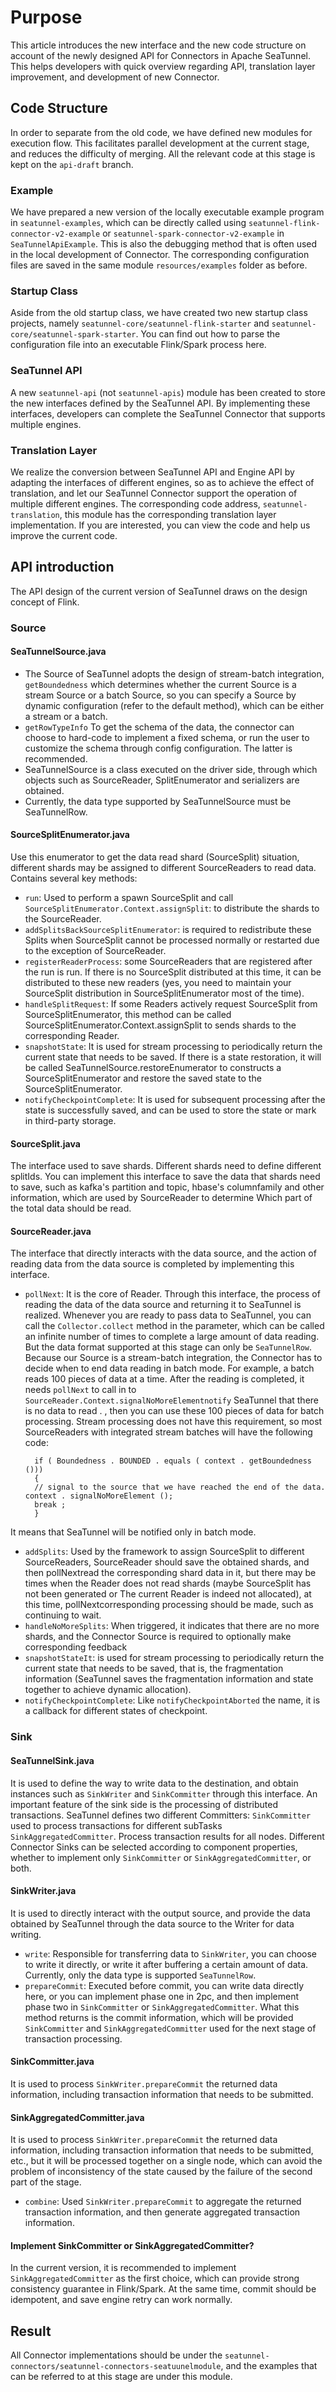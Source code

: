 # Purpose
This article introduces the new interface and the new code structure on account of the newly designed API for Connectors in Apache SeaTunnel. This helps developers with quick overview regarding API, translation layer improvement, and development of new Connector.

## **Code Structure**
In order to separate from the old code, we have defined new modules for execution flow. This facilitates parallel development at the current stage, and reduces the difficulty of merging. All the relevant code at this stage is kept on the ``api-draft`` branch.

### **Example**
We have prepared a new version of the locally executable example program in ``seatunnel-examples``, which can be directly called using ``seatunnel-flink-connector-v2-example`` or ``seatunnel-spark-connector-v2-example`` in ``SeaTunnelApiExample``. This is also the debugging method that is often used in the local development of Connector. The corresponding configuration files are saved in the same module ``resources/examples`` folder as before.


### **Startup Class**
Aside from the old startup class, we have created two new startup class projects, namely ``seatunnel-core/seatunnel-flink-starter`` and ``seatunnel-core/seatunnel-spark-starter``. You can find out how to parse the configuration file into an executable Flink/Spark process here.

### **SeaTunnel API**
A new ``seatunnel-api`` (not ``seatunnel-apis``) module has been created to store the new interfaces defined by the SeaTunnel API. By implementing these interfaces, developers can complete the SeaTunnel Connector that supports multiple engines.

### **Translation Layer**
We realize the conversion between SeaTunnel API and Engine API by adapting the interfaces of different engines, so as to achieve the effect of translation, and let our SeaTunnel Connector support the operation of multiple different engines. The corresponding code address, ``seatunnel-translation``, this module has the corresponding translation layer implementation. If you are interested, you can view the code and help us improve the current code.

## **API introduction**
The API design of the current version of SeaTunnel draws on the design concept of Flink.

### **Source**
#### **SeaTunnelSource.java**
- The Source of SeaTunnel adopts the design of stream-batch integration, ``getBoundedness`` which determines whether the current Source is a stream Source or a batch Source, so you can specify a Source by dynamic configuration (refer to the default method), which can be either a stream or a batch.
- ``getRowTypeInfo`` To get the schema of the data, the connector can choose to hard-code to implement a fixed schema, or run the user to customize the schema through config configuration. The latter is recommended.
- SeaTunnelSource is a class executed on the driver side, through which objects such as SourceReader, SplitEnumerator and serializers are obtained.
- Currently, the data type supported by SeaTunnelSource must be SeaTunnelRow.

#### **SourceSplitEnumerator.java**
Use this enumerator to get the data read shard (SourceSplit) situation, different shards may be assigned to different SourceReaders to read data. Contains several key methods:

- ``run``: Used to perform a spawn SourceSplit and call ``SourceSplitEnumerator.Context.assignSplit``: to distribute the shards to the SourceReader.
- ``addSplitsBackSourceSplitEnumerator``: is required to redistribute these Splits when SourceSplit cannot be processed normally or restarted due to the exception of SourceReader.
- ``registerReaderProcess``: some SourceReaders that are registered after the run is run. If there is no SourceSplit distributed at this time, it can be distributed to these new readers (yes, you need to maintain your SourceSplit distribution in SourceSplitEnumerator most of the time).
- ``handleSplitRequest``: If some Readers actively request SourceSplit from SourceSplitEnumerator, this method can be called SourceSplitEnumerator.Context.assignSplit to sends shards to the corresponding Reader.
- ``snapshotState``: It is used for stream processing to periodically return the current state that needs to be saved. If there is a state restoration, it will be called SeaTunnelSource.restoreEnumerator to constructs a SourceSplitEnumerator and restore the saved state to the SourceSplitEnumerator.
- ``notifyCheckpointComplete``: It is used for subsequent processing after the state is successfully saved, and can be used to store the state or mark in third-party storage.

#### **SourceSplit.java**
The interface used to save shards. Different shards need to define different splitIds. You can implement this interface to save the data that shards need to save, such as kafka's partition and topic, hbase's columnfamily and other information, which are used by SourceReader to determine Which part of the total data should be read.

#### **SourceReader.java**
The interface that directly interacts with the data source, and the action of reading data from the data source is completed by implementing this interface.
- ``pollNext``: It is the core of Reader. Through this interface, the process of reading the data of the data source and returning it to SeaTunnel is realized. Whenever you are ready to pass data to SeaTunnel, you can call the ``Collector.collect`` method in the parameter, which can be called an infinite number of times to complete a large amount of data reading. But the data format supported at this stage can only be ``SeaTunnelRow``. Because our Source is a stream-batch integration, the Connector has to decide when to end data reading in batch mode. For example, a batch reads 100 pieces of data at a time. After the reading is completed, it needs ``pollNext`` to call in to ``SourceReader.Context.signalNoMoreElementnotify`` SeaTunnel that there is no data to read . , then you can use these 100 pieces of data for batch processing. Stream processing does not have this requirement, so most SourceReaders with integrated stream batches will have the following code:

        if ( Boundedness . BOUNDED . equals ( context . getBoundedness ())) 
        {
        // signal to the source that we have reached the end of the data. context . signalNoMoreElement ();
        break ;
        }

It means that SeaTunnel will be notified only in batch mode.

- ``addSplits``:  Used by the framework to assign SourceSplit to different SourceReaders, SourceReader should save the obtained shards, and then pollNextread the corresponding shard data in it, but there may be times when the Reader does not read shards (maybe SourceSplit has not been generated or The current Reader is indeed not allocated), at this time, pollNextcorresponding processing should be made, such as continuing to wait.
- ``handleNoMoreSplits``: When triggered, it indicates that there are no more shards, and the Connector Source is required to optionally make corresponding feedback
- ``snapshotStateIt``: is used for stream processing to periodically return the current state that needs to be saved, that is, the fragmentation information (SeaTunnel saves the fragmentation information and state together to achieve dynamic allocation).
- ``notifyCheckpointComplete``: Like ``notifyCheckpointAborted`` the name, it is a callback for different states of checkpoint.

### **Sink**
#### **SeaTunnelSink.java**
It is used to define the way to write data to the destination, and obtain instances such as ``SinkWriter`` and ``SinkCommitter`` through this interface. An important feature of the sink side is the processing of distributed transactions. SeaTunnel defines two different Committers: ``SinkCommitter`` used to process transactions for different subTasks ``SinkAggregatedCommitter``. Process transaction results for all nodes. Different Connector Sinks can be selected according to component properties, whether to implement only ``SinkCommitter`` or ``SinkAggregatedCommitter``, or both.

#### **SinkWriter.java**
It is used to directly interact with the output source, and provide the data obtained by SeaTunnel through the data source to the Writer for data writing.

- ``write``: Responsible for transferring data to ``SinkWriter``, you can choose to write it directly, or write it after buffering a certain amount of data. Currently, only the data type is supported ``SeaTunnelRow``.
- ``prepareCommit``: Executed before commit, you can write data directly here, or you can implement phase one in 2pc, and then implement phase two in ``SinkCommitter`` or ``SinkAggregatedCommitter``. What this method returns is the commit information, which will be provided ``SinkCommitter`` and ``SinkAggregatedCommitter`` used for the next stage of transaction processing.

#### **SinkCommitter.java**
It is used to process ``SinkWriter.prepareCommit`` the returned data information, including transaction information that needs to be submitted.

#### **SinkAggregatedCommitter.java**
It is used to process ``SinkWriter.prepareCommit`` the returned data information, including transaction information that needs to be submitted, etc., but it will be processed together on a single node, which can avoid the problem of inconsistency of the state caused by the failure of the second part of the stage.

- ``combine``: Used ``SinkWriter.prepareCommit`` to aggregate the returned transaction information, and then generate aggregated transaction information.

#### **Implement SinkCommitter or SinkAggregatedCommitter?**
In the current version, it is recommended to implement ``SinkAggregatedCommitter`` as the first choice, which can provide strong consistency guarantee in Flink/Spark. At the same time, commit should be idempotent, and save engine retry can work normally.

## **Result**
All Connector implementations should be under the ``seatunnel-connectors/seatunnel-connectors-seatuunelmodule``, and the examples that can be referred to at this stage are under this module.


